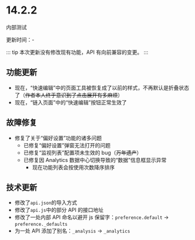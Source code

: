 # 14.2.2

<status status="dev">内部测试</status>

更新时间：-

::: tip
本次更新没有修改现有功能，API 有向前兼容的变更。
:::

## 功能更新

- 现在，“快速编辑”中的页面工具被恢复成了以前的样式，不再默认是折叠状态了（~~作者本人终于意识到了点击展开有多麻烦~~）
- 现在，“链入页面”中的“快速编辑”按钮正常生效了

## 故障修复

- 修复了关于“偏好设置”功能的诸多问题
  - 已修复“偏好设置”弹窗无法打开的问题 <issues id="153"/>
  - 已修复“监视列表”配置项未生效的 bug（~~万年遗产~~）
  - 已修复因 Analytics 数据中心切换导致的“数据”信息框显示异常
    - 现在功能列表会按使用次数降序排序

## 技术更新

- 修改了`api.json`的导入方式
- 修改了`api.js`中的部分 API 的接口地址
- 修改了一处内部 API 命名以避开 js 保留字：`preference.default` → `preference._defaults`
- 为一处 API 添加了别名：`_analysis` → `_analytics`
